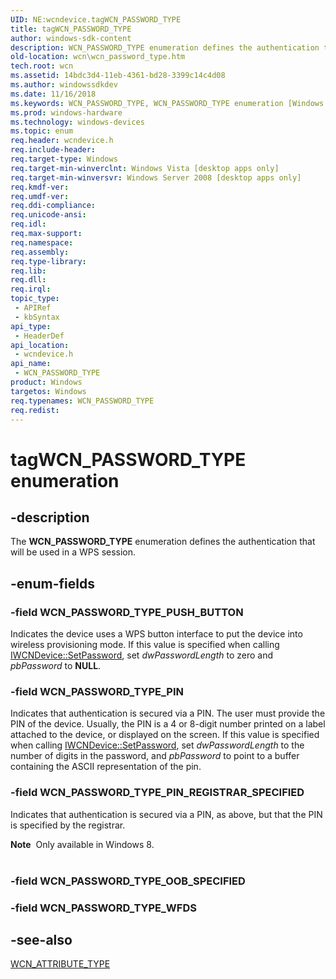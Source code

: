 ```yaml
---
UID: NE:wcndevice.tagWCN_PASSWORD_TYPE
title: tagWCN_PASSWORD_TYPE
author: windows-sdk-content
description: WCN_PASSWORD_TYPE enumeration defines the authentication that will be used in a WPS session.
old-location: wcn\wcn_password_type.htm
tech.root: wcn
ms.assetid: 14bdc3d4-11eb-4361-bd28-3399c14c4d08
ms.author: windowssdkdev
ms.date: 11/16/2018
ms.keywords: WCN_PASSWORD_TYPE, WCN_PASSWORD_TYPE enumeration [Windows Connect Now], WCN_PASSWORD_TYPE_PIN, WCN_PASSWORD_TYPE_PIN_REGISTRAR_SPECIFIED, WCN_PASSWORD_TYPE_PUSH_BUTTON, tagWCN_PASSWORD_TYPE, wcn.wcn_password_type, wcndevice/WCN_PASSWORD_TYPE, wcndevice/WCN_PASSWORD_TYPE_PIN, wcndevice/WCN_PASSWORD_TYPE_PIN_REGISTRAR_SPECIFIED, wcndevice/WCN_PASSWORD_TYPE_PUSH_BUTTON
ms.prod: windows-hardware
ms.technology: windows-devices
ms.topic: enum
req.header: wcndevice.h
req.include-header: 
req.target-type: Windows
req.target-min-winverclnt: Windows Vista [desktop apps only]
req.target-min-winversvr: Windows Server 2008 [desktop apps only]
req.kmdf-ver: 
req.umdf-ver: 
req.ddi-compliance: 
req.unicode-ansi: 
req.idl: 
req.max-support: 
req.namespace: 
req.assembly: 
req.type-library: 
req.lib: 
req.dll: 
req.irql: 
topic_type:
 - APIRef
 - kbSyntax
api_type:
 - HeaderDef
api_location:
 - wcndevice.h
api_name:
 - WCN_PASSWORD_TYPE
product: Windows
targetos: Windows
req.typenames: WCN_PASSWORD_TYPE
req.redist: 
---
```


# tagWCN_PASSWORD_TYPE enumeration


## -description


The <b>WCN_PASSWORD_TYPE</b> enumeration defines the authentication that will be used in a WPS session.


## -enum-fields




### -field WCN_PASSWORD_TYPE_PUSH_BUTTON

Indicates the device uses a WPS button interface to put the device into wireless provisioning mode. If this value is specified when calling <a href="https://msdn.microsoft.com/51d03336-3861-4585-b493-d6765c28b1eb">IWCNDevice::SetPassword</a>, set <i>dwPasswordLength</i> to zero and <i>pbPassword</i> to <b>NULL</b>.


### -field WCN_PASSWORD_TYPE_PIN

Indicates that authentication is secured via a PIN. The user must provide the PIN of the device. Usually, the PIN is a 4 or 8-digit number printed on a label attached to the device, or displayed on the screen. If this value is specified when calling <a href="https://msdn.microsoft.com/51d03336-3861-4585-b493-d6765c28b1eb">IWCNDevice::SetPassword</a>, set <i>dwPasswordLength</i> to the number of digits in the password, and <i>pbPassword</i> to point to a buffer containing the ASCII representation of the pin.


### -field WCN_PASSWORD_TYPE_PIN_REGISTRAR_SPECIFIED

Indicates that authentication is secured via a PIN, as above, but that the PIN is specified by the registrar.

<div class="alert"><b>Note</b>  Only available  in Windows 8.</div>
<div> </div>

### -field WCN_PASSWORD_TYPE_OOB_SPECIFIED


### -field WCN_PASSWORD_TYPE_WFDS




## -see-also




<a href="https://msdn.microsoft.com/214b64c3-b1f0-46b1-b52a-b1df1bb40cf7">WCN_ATTRIBUTE_TYPE</a>
 

 

